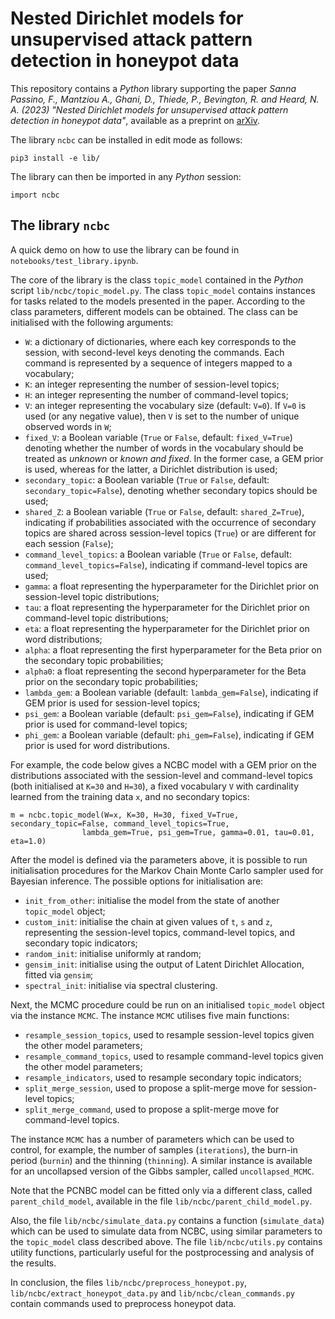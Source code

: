 # Nested Dirichlet models for unsupervised attack pattern detection in honeypot data

This repository contains a _Python_ library supporting the paper *Sanna Passino, F., Mantziou A., Ghani, D., Thiede, P., Bevington, R. and Heard, N. A. (2023) "Nested Dirichlet models for unsupervised attack pattern detection in honeypot data"*, available as a preprint on [arXiv](https://arxiv.org/abs/2301.02505). 

The library `ncbc` can be installed in edit mode as follows:
```
pip3 install -e lib/
```
The library can then be imported in any _Python_ session:
```python3
import ncbc
```

## The library `ncbc` 

A quick demo on how to use the library can be found in `notebooks/test_library.ipynb`.

The core of the library is the class `topic_model` contained in the *Python* script `lib/ncbc/topic_model.py`. The class `topic_model` contains instances for tasks related to the models presented in the paper. According to the class parameters, different models can be obtained. The class can be initialised with the following arguments: 
* `W`: a dictionary of dictionaries, where each key corresponds to the session, with second-level keys denoting the commands. Each command is represented by a sequence of integers mapped to a vocabulary;
* `K`: an integer representing the number of session-level topics;
* `H`: an integer representing the number of command-level topics;
* `V`: an integer representing the vocabulary size (default: `V=0`). If `V=0` is used (or any negative value), then `V` is set to the number of unique observed words in `W`;
* `fixed_V`: a Boolean variable (`True` or `False`, default: `fixed_V=True`) denoting whether the number of words in the vocabulary should be treated as *unknown* or *known and fixed*. In the former case, a GEM prior is used, whereas for the latter, a Dirichlet distribution is used;
* `secondary_topic`: a Boolean variable (`True` or `False`, default: `secondary_topic=False`), denoting whether secondary topics should be used;
* `shared_Z`: a Boolean variable (`True` or `False`, default: `shared_Z=True`), indicating if probabilities associated with the occurrence of secondary topics are shared across session-level topics (`True`) or are different for each session (`False`);
* `command_level_topics`: a Boolean variable (`True` or `False`, default: `command_level_topics=False`), indicating if command-level topics are used;
* `gamma`: a float representing the hyperparameter for the Dirichlet prior on session-level topic distributions;
* `tau`: a float representing the hyperparameter for the Dirichlet prior on command-level topic distributions;
* `eta`: a float representing the hyperparameter for the Dirichlet prior on word distributions;
* `alpha`: a float representing the first hyperparameter for the Beta prior on the secondary topic probabilities;
* `alpha0`: a float representing the second hyperparameter for the Beta prior on the secondary topic probabilities;
* `lambda_gem`: a Boolean variable (default: `lambda_gem=False`), indicating if GEM prior is used for session-level topics;
* `psi_gem`: a Boolean variable (default: `psi_gem=False`), indicating if GEM prior is used for command-level topics;
* `phi_gem`: a Boolean variable (default: `phi_gem=False`), indicating if GEM prior is used for word distributions.

For example, the code below gives a NCBC model with a GEM prior on the distributions associated with the session-level and command-level topics (both initialised at `K=30` and `H=30`), a fixed vocabulary `V` with cardinality learned from the training data `x`, and no secondary topics: 

```
m = ncbc.topic_model(W=x, K=30, H=30, fixed_V=True, secondary_topic=False, command_level_topics=True, 
                lambda_gem=True, psi_gem=True, gamma=0.01, tau=0.01, eta=1.0)
```

After the model is defined via the parameters above, it is possible to run initialisation procedures for the Markov Chain Monte Carlo sampler used for Bayesian inference. The possible options for initialisation are: 
* `init_from_other`: initialise the model from the state of another `topic_model` object;
* `custom_init`: initialise the chain at given values of `t`, `s` and `z`, representing the session-level topics, command-level topics, and secondary topic indicators;
* `random_init`: initialise uniformly at random;
* `gensim_init`: initialise using the output of Latent Dirichlet Allocation, fitted via `gensim`;
* `spectral_init`: initialise via spectral clustering. 

Next, the MCMC procedure could be run on an initialised `topic_model` object via the instance `MCMC`. The instance `MCMC` utilises five main functions: 
* `resample_session_topics`, used to resample session-level topics given the other model parameters;
* `resample_command_topics`, used to resample command-level topics given the other model parameters;
* `resample_indicators`, used to resample secondary topic indicators;
* `split_merge_session`, used to propose a split-merge move for session-level topics;
* `split_merge_command`, used to propose a split-merge move for command-level topics.

The instance `MCMC` has a number of parameters which can be used to control, for example, the number of samples (`iterations`), the burn-in period (`burnin`) and the thinning (`thinning`). A similar instance is available for an uncollapsed version of the Gibbs sampler, called `uncollapsed_MCMC`. 

Note that the PCNBC model can be fitted only via a different class, called `parent_child_model`, available in the file `lib/ncbc/parent_child_model.py`. 

Also, the file `lib/ncbc/simulate_data.py` contains a function (`simulate_data`) which can be used to simulate data from NCBC, using similar parameters to the `topic_model` class described above. The file `lib/ncbc/utils.py` contains utility functions, particularly useful for the postprocessing and analysis of the results.

In conclusion, the files `lib/ncbc/preprocess_honeypot.py`, `lib/ncbc/extract_honeypot_data.py` and `lib/ncbc/clean_commands.py` contain commands used to preprocess honeypot data.